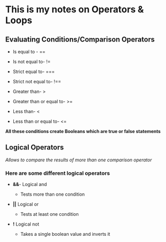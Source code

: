 # This is my notes on Operators & Loops 

## Evaluating Conditions/Comparison Operators  

* Is equal to - ==

* Is not equal to- !=

* Strict equal to- ===

* Strict not equal to- !==

* Greater than- >

* Greater than or equal to- >=

* Less than- <

* Less than or equal to- <=

**All these conditions create **Booleans** which are true or false statements** 

## Logical Operators 

*Allows to compare the results of more than one comparison operator* 

### Here are some different logical operators

* **&&**- Logical and 
    - Tests more than one condition

* **||** Logical or
    - Tests at least one condition

* **!** Logical not 
    - Takes a single boolean value and inverts it 


